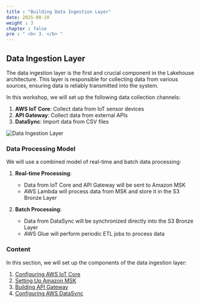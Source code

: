 ```yaml
---
title : "Building Data Ingestion Layer"
date: 2025-08-10
weight : 3
chapter : false
pre : " <b> 3. </b> "
---
```


## Data Ingestion Layer

The data ingestion layer is the first and crucial component in the Lakehouse architecture. This layer is responsible for collecting data from various sources, ensuring data is reliably transmitted into the system.

In this workshop, we will set up the following data collection channels:

1. **AWS IoT Core**: Collect data from IoT sensor devices
2. **API Gateway**: Collect data from external APIs
3. **DataSync**: Import data from CSV files

![Data Ingestion Layer](/images/3-ingestion-layer/ingestion-overview.png)

### Data Processing Model

We will use a combined model of real-time and batch data processing:

1. **Real-time Processing**: 
   - Data from IoT Core and API Gateway will be sent to Amazon MSK
   - AWS Lambda will process data from MSK and store it in the S3 Bronze Layer

2. **Batch Processing**:
   - Data from DataSync will be synchronized directly into the S3 Bronze Layer
   - AWS Glue will perform periodic ETL jobs to process data

### Content

In this section, we will set up the components of the data ingestion layer:

1. [Configuring AWS IoT Core](3.1-iot-core/)
2. [Setting Up Amazon MSK](3.2-amazon-msk/)
3. [Building API Gateway](3.3-api-gateway/)
4. [Configuring AWS DataSync](3.4-datasync/)
